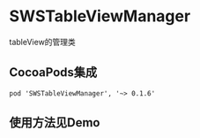 # SWSTableViewManager
tableView的管理类

## CocoaPods集成
```pod 'SWSTableViewManager', '~> 0.1.6'```

## 使用方法见Demo
